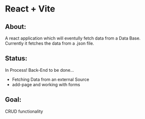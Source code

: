 # React + Vite

## About:
A react application which will eventully fetch data from a Data Base.
Currently it fetches the data from a .json file.

## Status:
In Process! Back-End to be done...
- Fetching Data from an external Source
- add-page and working with forms

## Goal:
CRUD functionality